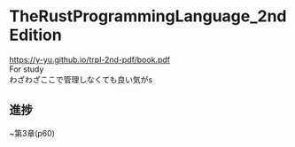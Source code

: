 # TheRustProgrammingLanguage_2ndEdition
https://y-yu.github.io/trpl-2nd-pdf/book.pdf  
For study  
わざわざここで管理しなくても良い気がs  

## 進捗
~第3章(p60)  
